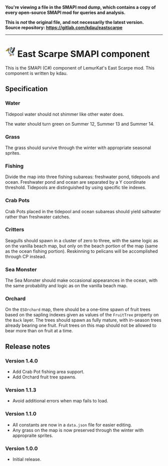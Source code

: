 **You're viewing a file in the SMAPI mod dump, which contains a copy of every open-source SMAPI mod
for queries and analysis.**

**This is _not_ the original file, and not necessarily the latest version.**  
**Source repository: https://gitlab.com/kdau/eastscarpe**

----

# ![[icon]](promo/icon.png) East Scarpe SMAPI component

This is the SMAPI (C#) component of LemurKat's East Scarpe mod. This component is written by kdau.

## Specification

### Water

Tidepool water should not shimmer like other water does.

The water should turn green on Summer 12, Summer 13 and Summer 14.

### Grass

The grass should survive through the winter with appropriate seasonal sprites.

### Fishing

Divide the map into three fishing subareas: freshwater pond, tidepools and ocean. Freshwater pond and ocean are separated by a Y coordinate threshold. Tidepools are distinguished by using specific tile indexes.

### Crab Pots

Crab Pots placed in the tidepool and ocean subareas should yield saltwater rather than freshwater catches.

### Critters

Seagulls should spawn in a cluster of zero to three, with the same logic as on the vanilla beach map, but only on the beach portion of the map (same as the ocean fishing portion). Reskinning to pelicans will be accomplished through CP instead.

### Sea Monster

The Sea Monster should make occasional appearances in the ocean, with the same probability and logic as on the vanilla beach map.

### Orchard

On the `ESOrchard` map, there should be a one-time spawn of fruit trees based on the sapling indexes given as values of the `FruitTree` property on the `Back` layer. The trees should spawn as fully mature, with in-season trees already bearing one fruit. Fruit trees on this map should not be allowed to bear more than on fruit at a time.

## Release notes

### Version 1.4.0

* Add Crab Pot fishing area support.
* Add Orchard fruit tree spawns.

### Version 1.1.3

* Avoid additional errors when map fails to load.

### Version 1.1.0

* All constants are now in a `data.json` file for easier editing.
* Any grass on the map is now preserved through the winter with appropraite sprites.

### Version 1.0.0

* Initial release.
